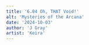 ```yaml
---
title: '6.04 Oh, THAT Void!'
alt: 'Mysteries of the Arcana'
date: '2024-10-03'
author: 'J Gray'
artist: 'Keira'
---
```

